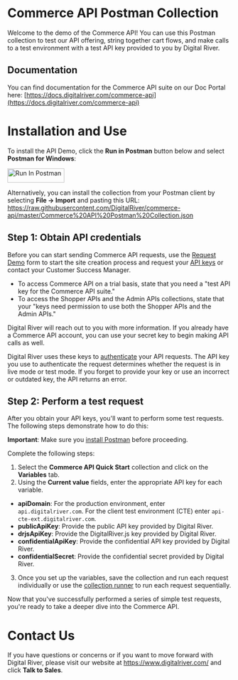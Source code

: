 # Commerce API Postman Collection
Welcome to the demo of the Commerce API! You can use this Postman collection to test our API offering, string together cart flows, and make calls to a test environment with a test API key provided to you by Digital River.
## Documentation
You can find documentation for the Commerce API suite on our Doc Portal here: [https://docs.digitalriver.com/commerce-api](https://docs.digitalriver.com/commerce-api)

# Installation and Use
To install the API Demo, click the **Run in Postman** button below and select **Postman for Windows**:

[<img src="https://run.pstmn.io/button.svg" alt="Run In Postman" style="width: 128px; height: 32px;">](https://www.postman.com/digitalriverapi/workspace/commerce-api/collection/11093059-fe13aaff-5deb-4618-8405-a6c31702842a?action=share&creator=34538176)

Alternatively, you can install the collection from your Postman client by selecting **File -> Import** and pasting this URL:
https://raw.githubusercontent.com/DigitalRiver/commerce-api/master/Commerce%20API%20Postman%20Collection.json

## Step 1: Obtain API credentials
Before you can start sending Commerce API requests, use the [Request Demo](https://www.digitalriver.com/request-demo/) form to start the site creation process and request your [API keys](https://docs.digitalriver.com/commerce-api/resources/API-structure/api-keys) or contact your Customer Success Manager.

* To access Commerce API on a trial basis, state that you need a "test API key for the Commerce API suite."
* To access the Shopper APIs and the Admin APIs collections, state that your "keys need permission to use both the Shopper APIs and the Admin APIs."

Digital River will reach out to you with more information. If you already have a Commerce API account, you can use your secret key to begin making API calls as well.

Digital River uses these keys to [authenticate](https://docs.digitalriver.com/commerce-api/shopper-apis/oauth/authentication) your API requests. The API key you use to authenticate the request determines whether the request is in live mode or test mode. If you forget to provide your key or use an incorrect or outdated key, the API returns an error.

## Step 2: Perform a test request
After you obtain your API keys, you'll want to perform some test requests. The following steps demonstrate how to do this:

**Important**: Make sure you [install Postman](https://www.postman.com/downloads/) before proceeding.

Complete the following steps:

1. Select the **Commerce API Quick Start** collection and click on the **Variables** tab.
2. Using the **Current value** fields, enter the appropriate API key for each variable.

  * **apiDomain**: For the production environment, enter `api.digitalriver.com`. For the client test environment (CTE) enter `api-cte-ext.digitalriver.com`.
  * **publicApiKey**: Provide the public API key provided by Digital River.
  * **drjsApiKey**: Provide the DigitalRiver.js key provided by Digital River.
  * **confidentialApiKey**: Provide the confidential API key provided by Digital River.
  * **confidentialSecret**: Provide the confidential secret provided by Digital River.
3. Once you set up the variables, save the collection and run each request individually or use the [collection runner](https://learning.postman.com/docs/collections/running-collections/intro-to-collection-runs/) to run each request sequentially.

Now that you've successfully performed a series of simple test requests, you're ready to take a deeper dive into the Commerce API.

# Contact Us
If you have questions or concerns or if you want to move forward with Digital River, please visit our website at https://www.digitalriver.com/ and click **Talk to Sales**.
